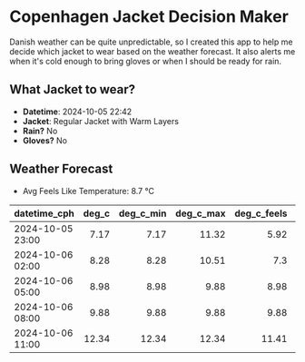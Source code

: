 
# Copenhagen Jacket Decision Maker

Danish weather can be quite unpredictable, so I created this app to help me decide which jacket to wear based on the weather forecast. 
It also alerts me when it's cold enough to bring gloves or when I should be ready for rain.

## What Jacket to wear?

- **Datetime**: 2024-10-05 22:42
- **Jacket**: Regular Jacket with Warm Layers
- **Rain?** No
- **Gloves?** No

## Weather Forecast
- Avg Feels Like Temperature: 8.7 °C

| datetime_cph     |   deg_c |   deg_c_min |   deg_c_max |   deg_c_feels | weather   | wind   | rain   |
|:-----------------|--------:|------------:|------------:|--------------:|:----------|:-------|:-------|
| 2024-10-05 23:00 |    7.17 |        7.17 |       11.32 |          5.92 | Clouds    | Low    | None   |
| 2024-10-06 02:00 |    8.28 |        8.28 |       10.51 |          7.3  | Clouds    | Low    | None   |
| 2024-10-06 05:00 |    8.98 |        8.98 |        9.88 |          8.98 | Clouds    | Low    | None   |
| 2024-10-06 08:00 |    9.88 |        9.88 |        9.88 |          9.88 | Clear     | Low    | None   |
| 2024-10-06 11:00 |   12.34 |       12.34 |       12.34 |         11.41 | Clear     | Low    | None   |
        